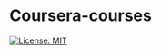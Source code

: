 # Coursera-courses

[![License: MIT](https://img.shields.io/badge/License-MIT-yellow.svg)](https://opensource.org/licenses/MIT)
